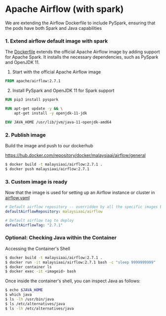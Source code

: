 # Apache Airflow (with spark)

We are extending the Airflow Dockerfile to include PySpark, ensuring that the pods have both Spark and Java capabilities

### 1. Extend airflow default image with spark

The [Dockerfile](https://github.com/malaysia-ai/apache-airflow/blob/main/Dockerfile) extends the official Apache Airflow image by adding support for Apache Spark. It installs the necessary dependencies, such as PySpark and OpenJDK 11.

1. Start with the official Apache Airflow image
   
```dockerfile
FROM apache/airflow:2.7.1
```

2. Install PySpark and OpenJDK 11 for Spark support
   
```dockerfile
RUN pip3 install pyspark

RUN apt-get update -y && \
    apt-get install -y openjdk-11-jdk

ENV JAVA_HOME /usr/lib/jvm/java-11-openjdk-amd64
```

### 2. Publish image

Build the image and push to our dockerhub

https://hub.docker.com/repository/docker/malaysiaai/airflow/general

```bash
$ docker build -t malaysiaai/airflow:2.7.1 .
$ docker push malaysiaai/airflow:2.7.1
```

### 3. Custom image is ready

Now that the image is used for setting up an Airflow instance or cluster in [airflow.yaml](https://github.com/malaysia-ai/infra/blob/main/airflow/airflow.yaml#L68)

```yaml
# Default airflow repository -- overridden by all the specific images below
defaultAirflowRepository: malaysiaai/airflow

# Default airflow tag to deploy
defaultAirflowTag: "2.7.1"
```

### Optional: Checking Java within the Container

Accessing the Container's Shell

```bash
$ docker build -t malaysiaai/airflow:2.7.1 .
$ docker run -it malaysiaai/airflow:2.7.1 bash -c "sleep 9999999999"
$ docker container ls
$ docker exec -it <imageid> bash
```

Once inside the container's shell, you can inspect Java as follows:

```bash
$ echo $JAVA_HOME
$ which java
$ ls -lh /usr/bin/java
$ ls /etc/alternatives/java
$ ls -lh /etc/alternatives/java
```


